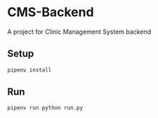 # CMS-Backend
A project for Clinic Management System backend


## Setup

```bash
pipenv install
```

## Run
```bash
pipenv run python run.py
```
